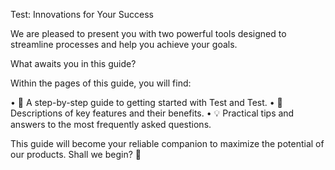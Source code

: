 Test: Innovations for Your Success

We are pleased to present you with two powerful tools designed to streamline processes and help you achieve your goals.

What awaits you in this guide?

Within the pages of this guide, you will find:

• 🔧 A step-by-step guide to getting started with Test and Test.
• 🌟 Descriptions of key features and their benefits.
• 💡 Practical tips and answers to the most frequently asked questions.

This guide will become your reliable companion to maximize the potential of our products. Shall we begin? 🚀